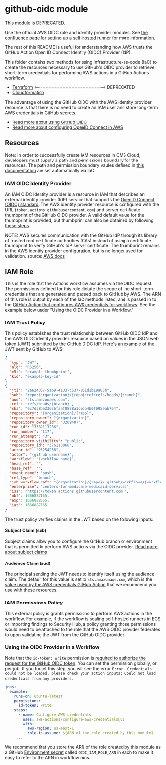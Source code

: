 # github-oidc module

This module is DEPRECATED.

Use the official AWS OIDC role and identity provider modules. See [the confluence page for setting up a self-hosted runner](https://confluenceent.cms.gov/x/-Nj_Fw) for more information.

The rest of this README is useful for understanding how AWS trusts the GitHub Action Open ID Connect Identity (OIDC) Provider (IdP).

This folder contains two methods for using infrastructure-as-code (IaC) to create the resources necessary to use GitHub's OIDC provider to retrieve short-term credentials for performing AWS actions in a GitHub Actions workflow.

- [Terraform](./terraform/) <=========================> DEPRECATED
- [Cloudformation](./cloudformation)

The advantage of using the GitHub OIDC with the AWS identity provider resource is that there is no need to create an IAM user and store long-term AWS credentials in GitHub secrets.

- [Read more about using GitHub OIDC](https://docs.github.com/en/enterprise-server@3.5/actions/deployment/security-hardening-your-deployments/about-security-hardening-with-openid-connect)
- [Read more about configuring OpenID Connect in AWS](https://docs.github.com/en/actions/deployment/security-hardening-your-deployments/configuring-openid-connect-in-amazon-web-services)

## Resources

Note: In order to successfully create IAM resources in CMS Cloud, developers must supply a path and permissions boundary for the resources. The path and permission boundary vaules defined in [this documentation](https://cloud.cms.gov/creating-identity-access-management-policies) are set automatically via IaC.

### IAM OIDC Identity Provider

An IAM OIDC identity provider is a resource in IAM that describes an external identity provider (IdP) service that supports the [OpenID Connect (OIDC) standard](http://openid.net/connect/). The AWS identity provider resource is configured with the URL (`token.actions.githubusercontent.com`) and server certificate thumbprint of the GitHub OIDC provider. A valid default value for the thumbprint is provided, but thumbprint can also be obtained by following [these steps](https://docs.aws.amazon.com/IAM/latest/UserGuide/id_roles_providers_create_oidc_verify-thumbprint.html).

NOTE: AWS secures communication with the GitHub IdP through its library of trusted root certificate authorities (CAs) instead of using a certificate thumbprint to verify GitHub's IdP server certificate. The thumbprint remains in the AWS identity provider configuration, but is no longer used for validation. source: [AWS docs](https://docs.aws.amazon.com/IAM/latest/UserGuide/id_roles_providers_create_oidc_verify-thumbprint.html)

## IAM Role

This is the role that the Actions workflow assumes via the OIDC request. The permissions defined for this role dictate the scope of the short-term credentials that are generated and passed back to GitHub by AWS. The ARN of this role is output by each of the IaC methods listed, and is passed in to the [GitHub Action that configures AWS credentials for workflows](https://github.com/aws-actions/configure-aws-credentials#assuming-a-role). See the example below under "Using the OIDC Provider in a Workflow."

### IAM Trust Policy

This policy establishes the trust relationship between GitHub OIDC IdP and the AWS OIDC identity provider resource based on values in the JSON web token (JWT) submitted by the GitHub OIDC IdP. Here's an example of the JWT sent by GitHub to AWS:

```json
{
  "typ": "JWT",
  "alg": "RS256",
  "x5t": "example-thumbprint",
  "kid": "example-key-id"
}
{
  "jti": "2e624367-5ab9-4133-c537-861d1b19a85b",
  "sub": "repo:{organization}/{repo}:ref:refs/heads/{branch}",
  "aud": "sts.amazonaws.com",
  "ref": "refs/heads/{branch}",
  "sha": "ec7d38be2362bfaaf8878a1cebb4b0f695eab764",
  "repository": "{organization}/{repo}",
  "repository_owner": "{organization}",
  "repository_owner_id": "3209407",
  "run_id": "3339113236",
  "run_number": "117",
  "run_attempt": "3",
  "repository_visibility": "public",
  "repository_id": "376113068",
  "actor_id": "25254258",
  "actor": "{github username}",
  "workflow": "{workflow name}",
  "head_ref": "",
  "base_ref": "",
  "event_name": "push",
  "ref_type": "branch",
  "job_workflow_ref": "{organization}/{repo}/.github/workflows/{workflow name}.yml@refs/heads/{branch}",
  "enterprise": "centers-for-medicare-medicaid-services",
  "iss": "https://token.actions.githubusercontent.com ",
  "nbf": 1666887165,
  "exp": 1666888065,
  "iat": 1666887765
}
```

The trust policy verifies claims in the JWT based on the following inputs:

#### Subject Claim (sub)

Subject claims allow you to configure the GitHub branch or environment that is permitted to perform AWS actions via the OIDC provider. [Read more about subject claims](https://docs.github.com/en/actions/deployment/security-hardening-your-deployments/about-security-hardening-with-openid-connect#example-subject-claims)

#### Audience Claim (aud)

The principal sending the JWT needs to identify itself using the audience claim. The default for this value is set to `sts.amazonaws.com`, which is the [value used by the AWS credentials GitHub Action](https://github.com/aws-actions/configure-aws-credentials#assuming-a-role) that we recommend you use with these resources.

### IAM Permissions Policy

This external policy is grants permissions to perform AWS actions in the workflow. For example, if the workflow is scaling self-hosted runners in ECS or importing findings to Security Hub, a policy granting those permissions would need to be attached to the role that the AWS OIDC provider federates to upon validating the JWT from the GitHub OIDC provider.

### Using the OIDC Provider in a Workflow

Note that the `id-token: write` permission is [required to authorize the request for the GitHub OIDC token](https://docs.github.com/en/actions/deployment/security-hardening-your-deployments/about-security-hardening-with-openid-connect#adding-permissions-settings). You can set the permission globally, or per job. If you forget this step, you will see the error `Error: Credentials could not be loaded, please check your action inputs: Could not load credentials from any providers`.

```yml
jobs:
  example:
    runs-on: ubuntu-latest
    permissions:
      id-token: write
    steps:
      - name: Configure AWS credentials
        uses: aws-actions/configure-aws-credentials@v1
        with:
          aws-region: us-east-1
          role-to-assume: ${ARN of the role created by this module}
     ...
```

We recommend that you store the ARN of the role created by this module as a GitHub [Environment secret](https://docs.github.com/en/actions/deployment/targeting-different-environments/using-environments-for-deployment#environment-secrets) called `OIDC_IAM_ROLE_ARN` in each to make it easy to refer to the ARN in workflow runs.
